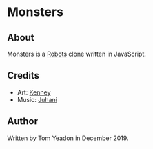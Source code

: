 # Monsters

## About

Monsters is a [Robots](https://en.wikipedia.org/wiki/Chase_(video_game)) clone written in JavaScript.

## Credits

* Art: [Kenney](https://opengameart.org/content/1-bit-pack)
* Music: [Juhani](https://opengameart.org/content/512-sound-effects-8-bit-style)

## Author

Written by Tom Yeadon in December 2019.
